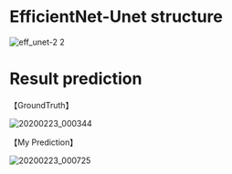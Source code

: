 # EfficientNet-Unet structure

![eff_unet-2 2](https://user-images.githubusercontent.com/48679574/75096355-2b8f4180-55e2-11ea-87ce-a8bb96f95918.JPG)


# Result prediction

【GroundTruth】

![20200223_000344](https://user-images.githubusercontent.com/48679574/75096281-85433c00-55e1-11ea-9d6e-92dc84636013.GIF)


【My Prediction】

![20200223_000725](https://user-images.githubusercontent.com/48679574/75096284-8e340d80-55e1-11ea-8562-232d409bb45d.GIF)

